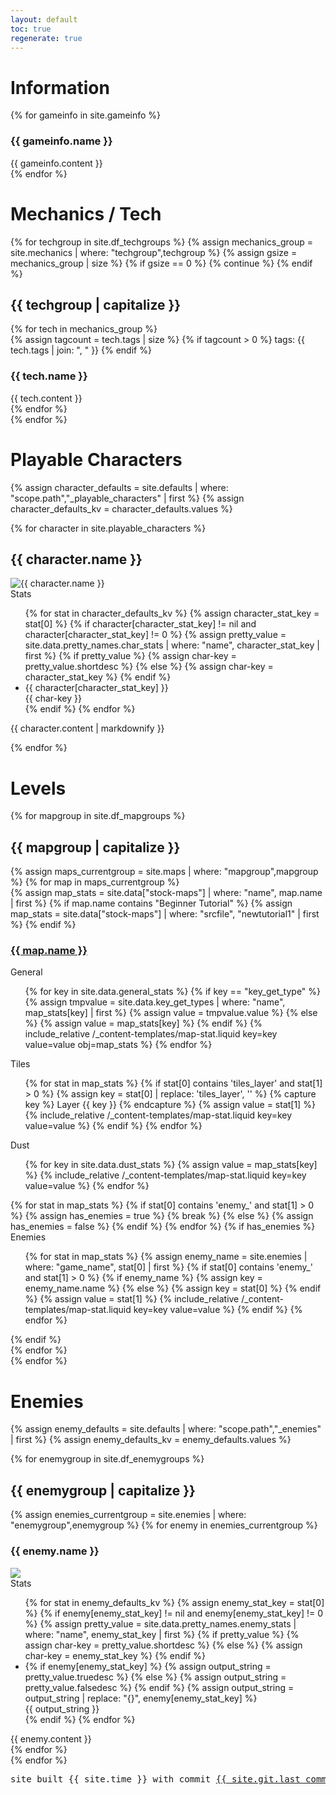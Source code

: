 ```yaml
---
layout: default
toc: true
regenerate: true
---
```


Information
===
<div id="gameinfo">
    {% for gameinfo in site.gameinfo %}
        <div class="gameinfo-{{ gameinfo.name | slugify }} card">
            <div class="header">
                <h3 id="{{ gameinfo.name | slugify }}">{{ gameinfo.name }}</h3>
            </div>
            <div class="gameinfo-content">{{ gameinfo.content }}</div>
        </div>
    {% endfor %}
</div>

Mechanics / Tech
===

<div id="tech">
{% for techgroup in site.df_techgroups %}
    {% assign mechanics_group = site.mechanics | where: "techgroup",techgroup %}
    {% assign gsize = mechanics_group | size %}
    {% if gsize == 0 %}
        {% continue %}
    {% endif %}
    <div class="tech-{{ techgroup }}">
        <h2 id="{{ techgroup }}-tech">{{ techgroup | capitalize }}</h2>
        {% for tech in mechanics_group %}
            <div class="tech-{{ tech.name | slugify }} card">
                <div class="header">
                    {% assign tagcount = tech.tags | size %}
                    {% if tagcount > 0 %}
                        <span class="tags">
                            <span class="tagprefix">
                                tags:
                            </span>
                            <span>
                                {{ tech.tags | join: ", " }}
                            </span>
                        </span>
                    {% endif %}
                    <h3 id="{{ tech.name | slugify }}">{{ tech.name }}</h3>
                </div>
                <div class="tech-content">{{ tech.content }}</div>
            </div>
        {% endfor %}
    </div>
{% endfor %}
</div>

Playable Characters
===

{% assign character_defaults = site.defaults | where: "scope.path","_playable_characters" | first %}
{% assign character_defaults_kv = character_defaults.values %}

<div id="characters">
{% for character in site.playable_characters %}
    <div class="character character-{{ character.name | slugify }}">
        <h2 id="character-{{ character.name | slugify }}">{{ character.name }}</h2>
        <div class="content">
            <img src="assets/img/characters/{{ character.name | slugify }}.png" alt="{{ character.name }}" class="content-icon" >
            <div class="statlist aside">
                <div class="heading">Stats</div>
                <ul id="charstats-{{ character.name | slugify }}" class="char-stats stats">
                    {% for stat in character_defaults_kv %}
                        {% assign character_stat_key = stat[0] %}
                        {% if character[character_stat_key] != nil and character[character_stat_key] != 0 %}
                            {% assign pretty_value = site.data.pretty_names.char_stats | where: "name", character_stat_key | first %}
                            {% if pretty_value %}
                                {% assign char-key = pretty_value.shortdesc %}
                            {% else %}
                                {% assign char-key = character_stat_key %}
                            {% endif %}
                            <li class="character-stat character-stat-{{ character_stat_key }} stat border">
                                <div class="character-stat-value stat-value">{{ character[character_stat_key] }}</div>
                                <div class="character-stat-key stat-key" title="{{ pretty_value.longdesc }}">{{ char-key }}</div>
                            </li>
                        {% endif %}
                    {% endfor %}
                </ul>
            </div>
            <div class="character-content">
                <p>
                    {{ character.content | markdownify }}
                </p>
            </div>
        </div>
    </div>
{% endfor %}
</div>

Levels
===

<div id="maps">
{% for mapgroup in site.df_mapgroups %}
    <div class="maps-hub maps-{{ mapgroup }}">
        <h2 id="maps-{{ mapgroup | slugify }}">{{ mapgroup | capitalize }}</h2>
        <div class="maps-grouped compact">
            {% assign maps_currentgroup = site.maps | where: "mapgroup",mapgroup %} 
            {% for map in maps_currentgroup %}
                <div class="map-compact card">
                    {% assign map_stats = site.data["stock-maps"] | where: "name", map.name | first %}
                    {% if map.name contains "Beginner Tutorial" %}
                        {% assign map_stats = site.data["stock-maps"] | where: "srcfile", "newtutorial1" | first %}
                    {% endif %}
                    <div class="heading">
                        <a href="dustforce://installPlay/0/{{ map_stats.srcfile | slugify }}">
                            <h3 id="maps-level-{{ map.name | slugify }}" class="maps-level-{{ map_stats.srcfile | slugify }}">
                                <span>{{ map.name }}</span>
                            </h3>
                        </a>
                    </div>
                    <div class="map-stats-section map-stats-general statlist">
                        <div class="map-stats-heading heading">General</div>
                        <ul>
                            {% for key in site.data.general_stats %}
                                {% if key == "key_get_type" %}
                                    {% assign tmpvalue = site.data.key_get_types | where: "name", map_stats[key] | first %}
                                    {% assign value = tmpvalue.value %}
                                {% else %}
                                    {% assign value = map_stats[key] %}
                                {% endif %}
                                {% include_relative /_content-templates/map-stat.liquid key=key value=value obj=map_stats %}
                            {% endfor %}
                        </ul>
                    </div>
                    <div class="map-stats-section map-stats-layers statlist">
                        <div class="map-stats-heading heading">Tiles</div>
                        <ul>
                            {% for stat in map_stats %}
                                {% if stat[0] contains 'tiles_layer' and stat[1] > 0 %}
                                    {% assign key = stat[0] | replace: 'tiles_layer', '' %}
                                    {% capture key %} Layer {{ key }} {% endcapture %}
                                    {% assign value = stat[1] %}
                                    {% include_relative /_content-templates/map-stat.liquid key=key value=value  %}
                                {% endif %}
                            {% endfor %}
                        </ul>
                    </div>
                    <div class="map-stats-section map-stats-dust statlist">
                        <div class="map-stats-heading heading">Dust</div>
                        <ul>
                            {% for key in site.data.dust_stats %}
                                {% assign value = map_stats[key] %}
                                {% include_relative /_content-templates/map-stat.liquid key=key value=value  %}
                            {% endfor %}
                        </ul>
                    </div>
                    {% for stat in map_stats %}
                        {% if stat[0] contains 'enemy_' and stat[1] > 0 %}
                            {% assign has_enemies = true %}
                            {% break %}
                        {% else %}
                            {% assign has_enemies = false %}
                        {% endif %}
                    {% endfor %}
                    {% if has_enemies %}
                    <div class="map-stats-section map-stats-enemies statlist">
                        <div class="map-stats-heading heading">Enemies</div>
                        <ul>
                            {% for stat in map_stats %}
                                {% assign enemy_name = site.enemies | where: "game_name", stat[0] | first %}
                                {% if stat[0] contains 'enemy_' and stat[1] > 0 %}
                                    {% if enemy_name %}
                                        {% assign key = enemy_name.name %}
                                    {% else %}
                                        {% assign key = stat[0] %}
                                    {% endif %}
                                    {% assign value = stat[1] %}
                                    {% include_relative /_content-templates/map-stat.liquid key=key value=value %}
                                {% endif %}
                            {% endfor %}
                        </ul>
                    </div>
                    {% endif %}
                </div>
            {% endfor %}
        </div>
    </div>
{% endfor %}
</div>

Enemies
===

{% assign enemy_defaults = site.defaults | where: "scope.path","_enemies" | first %}
{% assign enemy_defaults_kv = enemy_defaults.values %}

<div id="enemies">
{% for enemygroup in site.df_enemygroups %}
    <div class="enemies-{{ enemygroup }}">
        <h2 id="{{ enemygroup }}-enemies">{{ enemygroup | capitalize }}</h2>
        <div class="enemies-grouped">
            {% assign enemies_currentgroup = site.enemies | where: "enemygroup",enemygroup %}
            {% for enemy in enemies_currentgroup %}
                <div class="enemy">
                    <h3 id="enemy-{{ enemy.name | slugify }}">{{ enemy.name }}</h3>
                    <div class="content">
                        <picture>
                            <source type="image/webp" srcset="assets/video/enemies/{{ enemy.name | slugify }}.webp" class="content-icon">
                            <img src="assets/video/enemies/{{ enemy.name | slugify }}.png" class="content-icon">
                        </picture>
                        <div class="statlist aside">
                            <div class="heading">Stats</div>
                            <ul class="enemy-stats stats">
                                {% for stat in enemy_defaults_kv %}
                                    {% assign enemy_stat_key = stat[0] %}
                                    {% if enemy[enemy_stat_key] != nil and enemy[enemy_stat_key] != 0 %}
                                        {% assign pretty_value = site.data.pretty_names.enemy_stats | where: "name", enemy_stat_key | first %}
                                        {% if pretty_value %}
                                            {% assign char-key = pretty_value.shortdesc %}
                                        {% else %}
                                            {% assign char-key = enemy_stat_key %}
                                        {% endif %}
                                        <li class="enemy-stat enemy-stat-{{ enemy_stat_key }} stat border">
                                            {% if enemy[enemy_stat_key] %}
                                                {% assign output_string = pretty_value.truedesc %}
                                            {% else %}
                                                {% assign output_string = pretty_value.falsedesc %}
                                            {% endif %}
                                            {% assign output_string = output_string | replace: "{}", enemy[enemy_stat_key] %}
                                            <div class="enemy-stat-key stat-key">{{ output_string }}</div>
                                        </li>
                                    {% endif %}
                                {% endfor %}
                            </ul>
                        </div>
                        <div class="enemy-content">
                            {{ enemy.content }}
                        </div>
                    </div>
                </div>
            {% endfor %}
        </div>
    </div>
{% endfor %}
</div>

<div id="footer">
<pre>site built {{ site.time }} with commit <a href="https://github.com/{{ site.social.github }}/commit/{{ site.git.last_commit.long_sha}}">{{ site.git.last_commit.short_sha }}</a></pre>
</div>
